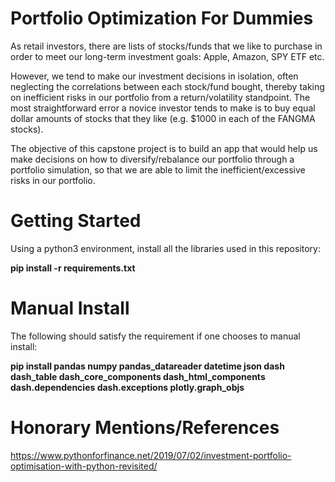 # Portfolio Optimization For Dummies  
As retail investors, there are lists of stocks/funds that we like to purchase in order to meet our long-term investment goals: Apple, Amazon, SPY ETF etc.  

However, we tend to make our investment decisions in isolation, often neglecting the correlations between each stock/fund bought, thereby taking on inefficient risks in our portfolio from a return/volatility standpoint. The most straightforward error a novice investor tends to make is to buy equal dollar amounts of stocks that they like (e.g. $1000 in each of the FANGMA stocks).  

The objective of this capstone project is to build an app that would help us make decisions on how to diversify/rebalance our portfolio through a portfolio simulation, so that we are able to limit the inefficient/excessive risks in our portfolio.  

# Getting Started  
Using a python3 environment, install all the libraries used in this repository:

**pip install -r requirements.txt**  

# Manual Install  
The following should satisfy the requirement if one chooses to manual install:  

**pip install pandas numpy pandas_datareader datetime json dash dash_table dash_core_components dash_html_components dash.dependencies dash.exceptions plotly.graph_objs**

# Honorary Mentions/References

https://www.pythonforfinance.net/2019/07/02/investment-portfolio-optimisation-with-python-revisited/
